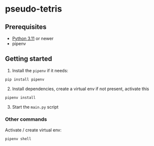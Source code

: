 # pseudo-tetris

## Prerequisites

* [Python 3.11](https://www.python.org/downloads/) or newer
* pipenv

## Getting started

1. Install the `pipenv` if it needs:

```sh
pip install pipenv
```

2. Install dependencies, create a virtual env if not present, activate this

```sh
pipenv install
```

3. Start the `main.py` script

### Other commands

Activate / create virtual env:

```sh
pipenv shell
```